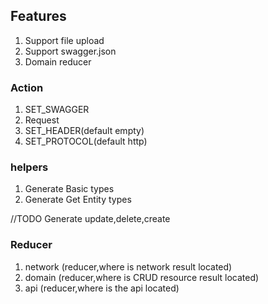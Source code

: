 
## Features
1. Support file upload
2. Support swagger.json
3. Domain reducer

### Action
1. SET_SWAGGER
2. Request
3. SET_HEADER(default empty)
4. SET_PROTOCOL(default http)

### helpers
1. Generate Basic types
2. Generate Get Entity types

//TODO
Generate update,delete,create

### Reducer
1. network (reducer,where is network result located)
2. domain (reducer,where is CRUD resource result located)
3. api (reducer,where is the api located)
